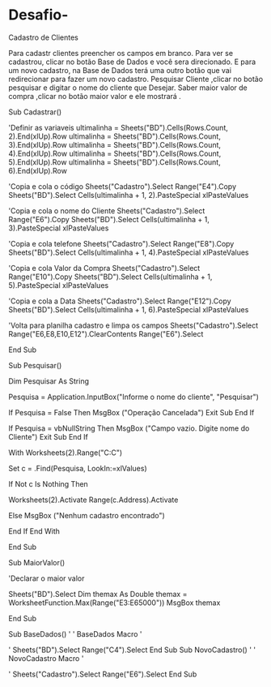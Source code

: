 # Desafio-
Cadastro de Clientes



Para  cadastr clientes preencher os campos em branco.
Para ver se cadastrou, clicar no botão  Base de Dados e você sera direcionado.
E para um novo cadastro, na Base de Dados  terá uma outro botão que vai redirecionar para fazer um novo cadastro.
Pesquisar Cliente ,clicar no botão pesquisar e  digitar o nome do cliente que Desejar.
Saber maior valor de compra ,clicar no botão maior valor e ele mostrará .

Sub Cadastrar()

'Definir as variaveis
ultimalinha = Sheets("BD").Cells(Rows.Count, 2).End(xlUp).Row
ultimalinha = Sheets("BD").Cells(Rows.Count, 3).End(xlUp).Row
ultimalinha = Sheets("BD").Cells(Rows.Count, 4).End(xlUp).Row
ultimalinha = Sheets("BD").Cells(Rows.Count, 5).End(xlUp).Row
ultimalinha = Sheets("BD").Cells(Rows.Count, 6).End(xlUp).Row

'Copia e cola o código
Sheets("Cadastro").Select
Range("E4").Copy
Sheets("BD").Select
Cells(ultimalinha + 1, 2).PasteSpecial xlPasteValues

'Copia e cola o nome do Cliente
Sheets("Cadastro").Select
Range("E6").Copy
Sheets("BD").Select
Cells(ultimalinha + 1, 3).PasteSpecial xlPasteValues

'Copia e cola telefone
Sheets("Cadastro").Select
Range("E8").Copy
Sheets("BD").Select
Cells(ultimalinha + 1, 4).PasteSpecial xlPasteValues

'Copia e cola Valor da Compra
Sheets("Cadastro").Select
Range("E10").Copy
Sheets("BD").Select
Cells(ultimalinha + 1, 5).PasteSpecial xlPasteValues

'Copia e cola a Data
Sheets("Cadastro").Select
Range("E12").Copy
Sheets("BD").Select
Cells(ultimalinha + 1, 6).PasteSpecial xlPasteValues

'Volta para planilha cadastro e limpa os campos
Sheets("Cadastro").Select
Range("E6,E8,E10,E12").ClearContents
Range("E6").Select

End Sub

Sub Pesquisar()

  Dim Pesquisar As String
  
  Pesquisa = Application.InputBox("Informe o nome do cliente", "Pesquisar")
  
  If Pesquisa = False Then
  MsgBox ("Operação Cancelada")
  Exit Sub
  End If
  
   If Pesquisa = vbNullString Then
  MsgBox ("Campo vazio. Digite nome do Cliente")
  Exit Sub
  End If
  
  
  With Worksheets(2).Range("C:C")
  
  Set c = .Find(Pesquisa, LookIn:=xlValues)
  
  If Not c Is Nothing Then
  
  Worksheets(2).Activate
  Range(c.Address).Activate
  
  
  Else
  MsgBox ("Nenhum cadastro encontrado")
  
End If
End With

End Sub

Sub MaiorValor()

'Declarar o maior valor

Sheets("BD").Select
Dim themax As Double
themax = WorksheetFunction.Max(Range("E3:E65000"))
MsgBox themax

End Sub

Sub BaseDados()
'
' BaseDados Macro
'

'
    Sheets("BD").Select
    Range("C4").Select
End Sub
Sub NovoCadastro()
'
' NovoCadastro Macro
'

'
    Sheets("Cadastro").Select
    Range("E6").Select
End Sub
